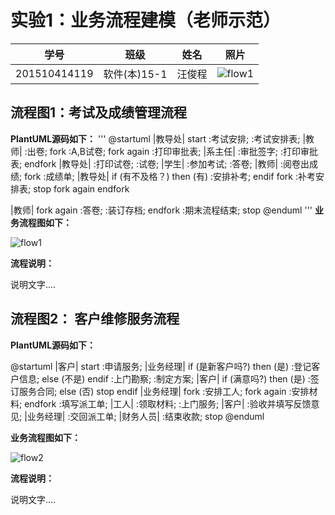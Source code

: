 # 实验1：业务流程建模（老师示范）
|学号|班级|姓名|照片|
|:-------:|:-------------: | :----------:|:---:|
|201510414119|软件(本)15-1|汪俊程|![flow1](../myself.jpg)|

## 流程图1：考试及成绩管理流程

**PlantUML源码如下：**
'''
@startuml
|教导处|
start
:考试安排;
:考试安排表;
|教师|
:出卷;
fork
   :A,B试卷;
fork again
   :打印审批表;
|系主任|
:审批签字;
:打印审批表;
endfork
|教导处|
:打印试卷;
:试卷;
|学生|
:参加考试;
:答卷;
|教师|
:阅卷出成绩;
fork
:成绩单;
|教导处|
if (有不及格？) then (有)
    :安排补考;
    endif
    fork
    :补考安排表;
    stop
    fork again
    endfork

|教师|
fork again
:答卷;
:装订存档;
  endfork
  :期末流程结束;
  stop
@enduml
'''
**业务流程图如下：**

![flow1](flow1.jpg)

**流程说明：**

说明文字....

## 流程图2： 客户维修服务流程

**PlantUML源码如下：**

@startuml
|客户|
start
:申请服务;
|业务经理|
if (是新客户吗?) then (是)
  :登记客户信息;
else (不是)
endif
 :上门勘察;
:制定方案;
|客户|
if (满意吗?) then (是)
  :签订服务合同;
else (否)
  stop
 endif
|业务经理|
fork
  :安排工人;
fork again
  :安排材料;
endfork
:填写派工单;
|工人|
:领取材料;
:上门服务;
|客户|
:验收并填写反馈意见;
|业务经理|
:交回派工单;
|财务人员|
:结束收款;
stop
@enduml




**业务流程图如下：**

![flow2](flow2.jpg)

**流程说明：**

说明文字....

